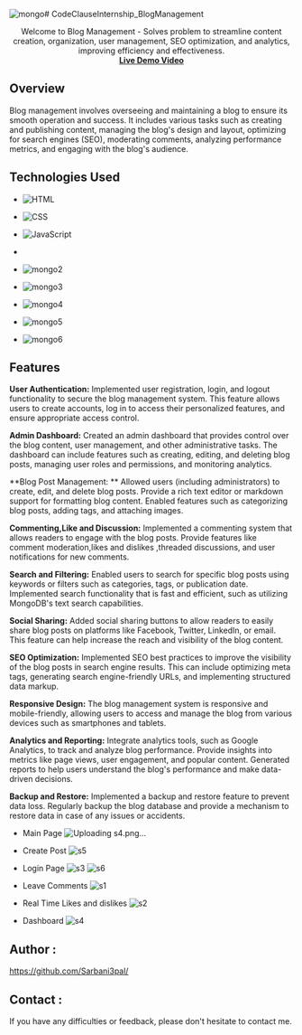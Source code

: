 ![mongo](https://github.com/Sarbani3pal/CodeClauseInternship_BlogManagement/assets/106859451/4dcf5623-f54a-4671-b0d4-d589077601c6)# CodeClauseInternship_BlogManagement

<p align="center">
  Welcome to Blog Management - Solves problem to streamline content creation, organization, user management, SEO optimization, and analytics, improving efficiency and effectiveness.
  <br>
 <strong> <a href="https://www.linkedin.com/posts/sarbani-pal-219454211_webdevelopment-internship-codemanagement-activity-7101544135131602944-GKKk?utm_source=share&utm_medium=member_desktop">Live Demo Video</a></strong>

## Overview

Blog management involves overseeing and maintaining a blog to ensure its smooth operation and success. It includes various tasks such as creating and publishing content, managing the blog's design and layout, optimizing for search engines (SEO), moderating comments, analyzing performance metrics, and engaging with the blog's audience.

## Technologies Used
- ![HTML](https://img.shields.io/badge/HTML-Code-orange?style=flat-square&logo=html5)
- ![CSS](https://img.shields.io/badge/CSS-Styles-blue?style=flat-square&logo=css3)
- ![JavaScript](https://img.shields.io/badge/JavaScript-Logic-yellow?style=flat-square&logo=javascript)
- 


- ![mongo2](https://github.com/Sarbani3pal/CodeClauseInternship_BlogManagement/assets/106859451/c00095c9-b2fd-49de-a865-9f10ac220fbc)
- ![mongo3](https://github.com/Sarbani3pal/CodeClauseInternship_BlogManagement/assets/106859451/ff9ad147-398a-4547-839b-02fddcd2cc78)
- ![mongo4](https://github.com/Sarbani3pal/CodeClauseInternship_BlogManagement/assets/106859451/286537be-936d-49c5-9193-296d42330e76)
- ![mongo5](https://github.com/Sarbani3pal/CodeClauseInternship_BlogManagement/assets/106859451/8fb6abc1-89b1-4c82-9afc-8a8d656f2fbb)
- ![mongo6](https://github.com/Sarbani3pal/CodeClauseInternship_BlogManagement/assets/106859451/aed5fc48-258a-4959-a7a7-cebf66dd02bb)

## Features

**User Authentication:** Implemented user registration, login, and logout functionality to secure the blog management system. This feature allows users to create accounts, log in to access their personalized features, and ensure appropriate access control.

**Admin Dashboard:** Created an admin dashboard that provides control over the blog content, user management, and other administrative tasks. The dashboard can include features such as creating, editing, and deleting blog posts, managing user roles and permissions, and monitoring analytics.

**Blog Post Management: ** Allowed users (including administrators) to create, edit, and delete blog posts. Provide a rich text editor or markdown support for formatting blog content. Enabled features such as categorizing blog posts, adding tags, and attaching images.

**Commenting,Like and Discussion:** Implemented a commenting system that allows readers to engage with the blog posts. Provide features like comment moderation,likes and dislikes ,threaded discussions, and user notifications for new comments.

**Search and Filtering:** Enabled users to search for specific blog posts using keywords or filters such as categories, tags, or publication date. Implemented search functionality that is fast and efficient, such as utilizing MongoDB's text search capabilities.

**Social Sharing:** Added social sharing buttons to allow readers to easily share blog posts on platforms like Facebook, Twitter, LinkedIn, or email. This feature can help increase the reach and visibility of the blog content.

**SEO Optimization:** Implemented SEO best practices to improve the visibility of the blog posts in search engine results. This can include optimizing meta tags, generating search engine-friendly URLs, and implementing structured data markup.

**Responsive Design:**  The blog management system is responsive and mobile-friendly, allowing users to access and manage the blog from various devices such as smartphones and tablets.

**Analytics and Reporting:** Integrate analytics tools, such as Google Analytics, to track and analyze blog performance. Provide insights into metrics like page views, user engagement, and popular content. Generated reports to help users understand the blog's performance and make data-driven decisions.

**Backup and Restore:** Implemented a backup and restore feature to prevent data loss. Regularly backup the blog database and provide a mechanism to restore data in case of any issues or accidents.

- Main Page 
![Uploading s4.png…]()

- Create Post
![s5](https://github.com/Sarbani3pal/CodeClauseInternship_BlogManagement/assets/106859451/dcc94469-3513-490b-87a8-ca7d75f3e2b8)

- Login Page
 ![s3](https://github.com/Sarbani3pal/CodeClauseInternship_BlogManagement/assets/106859451/1810116f-5be6-416f-a032-90ac12129fb5)
![s6](https://github.com/Sarbani3pal/CodeClauseInternship_BlogManagement/assets/106859451/7cf78221-2187-434b-b864-99d7e6af7a69)

- Leave Comments
![s1](https://github.com/Sarbani3pal/CodeClauseInternship_BlogManagement/assets/106859451/7f456ace-6a81-4e3a-89f0-7f1fc264af45)

- Real Time Likes and dislikes
![s2](https://github.com/Sarbani3pal/CodeClauseInternship_BlogManagement/assets/106859451/64be74b3-1587-4eba-afab-2c29f96c3c9a)

- Dashboard
  ![s4](https://github.com/Sarbani3pal/CodeClauseInternship_BlogManagement/assets/106859451/7ff425b5-8a7c-478a-af70-a363e683ee97)


## Author :

https://github.com/Sarbani3pal/

## Contact :

If you have any difficulties or feedback, please don't hesitate to contact me. 




